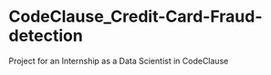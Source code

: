 # CodeClause_Credit-Card-Fraud-detection
Project for an Internship as a Data Scientist in CodeClause 
